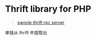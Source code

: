 # Thrift library for PHP

> [swoole thrift rpc server](https://github.com/kaiyulee/thrift-rpc-server)

单独从 thrift 中提取出